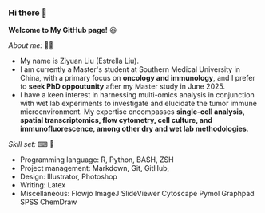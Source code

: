 ### Hi there 👋

<!--
**EthanYang993/EthanYang993** is a ✨ _special_ ✨ repository because its `README.md` (this file) appears on your GitHub profile.

Here are some ideas to get you started:

- 🔭 I’m currently working on ...
- 🌱 I’m currently learning ...
- 👯 I’m looking to collaborate on ...
- 🤔 I’m looking for help with ...
- 💬 Ask me about ...
- 📫 How to reach me: ...
- 😄 Pronouns: ...
- ⚡ Fun fact: ...
-->

**Welcome to My GitHub page!** 😃

*About me:* 🙋‍♂️

* My name is Ziyuan Liu (Estrella Liu).
* I am currently a Master's student at Southern Medical University in China, with a primary focus on **oncology and immunology**, and I prefer to **seek PhD oppoutunity** after my Master study in June 2025.
* I have a keen interest in harnessing multi-omics analysis in conjunction with wet lab experiments to investigate and elucidate the tumor immune microenvironment. My expertise encompasses **single-cell analysis, spatial transcriptomics, flow cytometry, cell culture, and immunofluorescence, among other dry and wet lab methodologies**.
  
*Skill set:* ⌨ 🔬

* Programming language: R, Python, BASH, ZSH
* Project management: Markdown, Git, GitHub, 
* Design: Illustrator, Photoshop
* Writing: Latex
* Miscellaneous: Flowjo ImageJ SlideViewer Cytoscape Pymol Graphpad SPSS ChemDraw

<!-- 
Look me up/connect with me: 
Google Scholar, ResearchGate, LinkedIn, Twitter, Instagram, Email
-->

